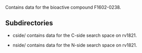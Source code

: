 Contains data for the bioactive compound F1602-0238.

## Subdirectories

- cside/ contains data for the C-side search space on rv1821.

- nside/ contains data for the N-side search space on rv1821.

